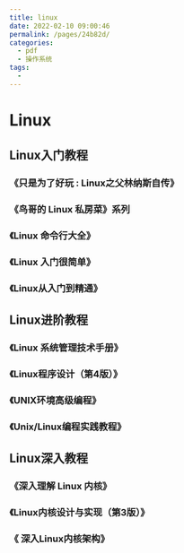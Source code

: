 ```yaml
---
title: linux
date: 2022-02-10 09:00:46
permalink: /pages/24b82d/
categories:
  - pdf
  - 操作系统
tags:
  - 
---
```


# Linux

## Linux入门教程

### 《只是为了好玩 : Linux之父林纳斯自传》

### 《鸟哥的 Linux 私房菜》系列

### 《Linux 命令行大全》

### 《Linux 入门很简单》

### 《Linux从入门到精通》

## Linux进阶教程

### 《Linux 系统管理技术手册》

### 《Linux程序设计（第4版）》

### 《UNIX环境高级编程》

### 《Unix/Linux编程实践教程》

## Linux深入教程

### 《深入理解 Linux 内核》

### 《Linux内核设计与实现（第3版）》

### 《 深入Linux内核架构》